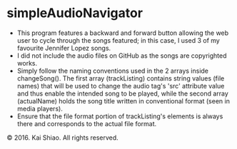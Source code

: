 <h1>simpleAudioNavigator</h1>
<ul>
	<li>This program features a backward and forward button allowing the web user to cycle through the songs featured; in this case, I used 3 of my 
	favourite Jennifer Lopez songs.</li>
	<li>I did not include the audio files on GitHub as the songs are copyrighted works.</li>
	<li>Simply follow the naming conventions used in the 2 arrays inside changeSong(). The first array (trackListing) contains string values (file names) 
	that will be used to change the audio tag's 'src' attribute value and thus enable the intended song to be played, while the second array (actualName) 
	holds the song title written in conventional format (seen in media players).</li>
	<li>Ensure that the file format portion of trackListing's elements is always there and corresponds to the actual file format.</li>
</ul>

<footer>&copy; 2016. Kai Shiao. All rights reserved.</footer>